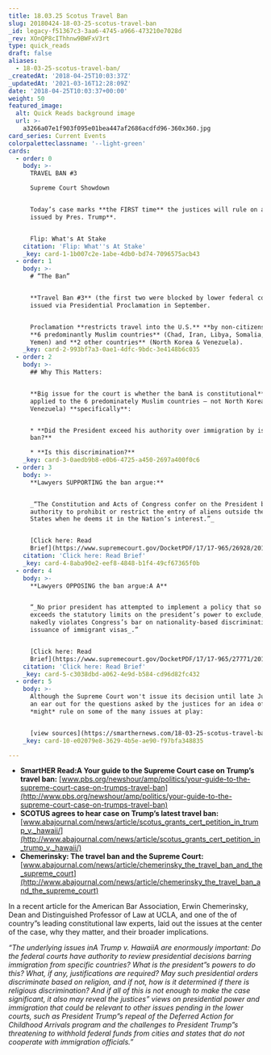 ```yaml
---
title: 18.03.25 Scotus Travel Ban
slug: 20180424-18-03-25-scotus-travel-ban
_id: legacy-f51367c3-3aa6-4745-a966-473210e7028d
_rev: XOnQP8cIThhnw9BWFxV3rt
type: quick_reads
draft: false
aliases:
  - 18-03-25-scotus-travel-ban/
_createdAt: '2018-04-25T10:03:37Z'
_updatedAt: '2021-03-16T12:28:09Z'
date: '2018-04-25T10:03:37+00:00'
weight: 50
featured_image:
  alt: Quick Reads background image
  url: >-
    a3266a07e1f903f095e01bea447af2686acdfd96-360x360.jpg
card_series: Current Events
colorpaletteclassname: '--light-green'
cards:
  - order: 0
    body: >-
      TRAVEL BAN #3  

      Supreme Court Showdown


      Today’s case marks **the FIRST time** the justices will rule on a **policy
      issued by Pres. Trump**.


      Flip: What's At Stake
    citation: 'Flip: What''s At Stake'
    _key: card-1-1b007c2e-1abe-4db0-bd74-7096575acb43
  - order: 1
    body: >-
      # “The Ban”


      **Travel Ban #3** (the first two were blocked by lower federal courts)
      issued via Presidential Proclamation in September.


      Proclamation **restricts travel into the U.S.** **by non-citizens from**
      **6 predominantly Muslim countries** (Chad, Iran, Libya, Somalia, Syria,
      Yemen) and **2 other countries** (North Korea & Venezuela).
    _key: card-2-993bf7a3-0ae1-4dfc-9bdc-3e4148b6c035
  - order: 2
    body: >-
      ## Why This Matters:


      **Big issue for the court is whether the banA is constitutional**A (as
      applied to the 6 predominately Muslim countries – not North Korea &
      Venezuela) **specifically**:


      * **Did the President exceed his authority over immigration by issuing the
      ban?**

      * **Is this discrimination?**
    _key: card-3-0aedb9b8-e0b6-4725-a450-2697a400f0c6
  - order: 3
    body: >-
      **Lawyers SUPPORTING the ban argue:**


      _“The Constitution and Acts of Congress confer on the President broad
      authority to prohibit or restrict the entry of aliens outside the United
      States when he deems it in the Nation’s interest.”_


      [Click here: Read
      Brief](https://www.supremecourt.gov/DocketPDF/17/17-965/26928/20180106115022487_Trump%20v%20Hawaii%20Revised%20Petition.pdf)
    citation: 'Click here: Read Brief'
    _key: card-4-8aba90e2-eef8-4848-b1f4-49cf67365f0b
  - order: 4
    body: >-
      **Lawyers OPPOSING the ban argue:A A**


      “_No prior president has attempted to implement a policy that so baldly
      exceeds the statutory limits on the president’s power to exclude, or so
      nakedly violates Congress’s bar on nationality-based discrimination in the
      issuance of immigrant visas_.”


      [Click here: Read
      Brief](https://www.supremecourt.gov/DocketPDF/17/17-965/27771/20180112172848825_Trump%20v.%20Hawaii%20Brief%20in%20Opposition.pdf)
    citation: 'Click here: Read Brief'
    _key: card-5-c3038dbd-a062-4e9d-b584-cd96d82fc432
  - order: 5
    body: >-
      Although the Supreme Court won't issue its decision until late June, keep
      an ear out for the questions asked by the justices for an idea of how they
      *might* rule on some of the many issues at play:


      [view sources](https://smarthernews.com/18-03-25-scotus-travel-ban/)
    _key: card-10-e02079e8-3629-4b5e-ae90-f97bfa348835

---
```

* **SmartHER Read:A Your guide to the Supreme Court case on Trump’s travel ban:** [www.pbs.org/newshour/amp/politics/your-guide-to-the-supreme-court-case-on-trumps-travel-ban](http://www.pbs.org/newshour/amp/politics/your-guide-to-the-supreme-court-case-on-trumps-travel-ban)
* **SCOTUS agrees to hear case on Trump’s latest travel ban:** [www.abajournal.com/news/article/scotus_grants_cert_petition_in_trump_v._hawaii/](http://www.abajournal.com/news/article/scotus_grants_cert_petition_in_trump_v._hawaii/)
* **Chemerinsky: The travel ban and the Supreme Court:** [www.abajournal.com/news/article/chemerinsky_the_travel_ban_and_the_supreme_court](http://www.abajournal.com/news/article/chemerinsky_the_travel_ban_and_the_supreme_court)

In a recent article for the American Bar Association, Erwin Chemerinsky, Dean and Distinguished Professor of Law at UCLA, and one of the of country”s leading constitutional law experts, laid out the issues at the center of the case, why they matter, and their broader implications.

_“The underlying issues inA Trump v. HawaiiA are enormously important: Do the federal courts have authority to review presidential decisions barring immigration from specific countries? What is the president”s powers to do this? What, if any, justifications are required? May such presidential orders discriminate based on religion, and if not, how is it determined if there is religious discrimination? And if all of this is not enough to make the case significant, it also may reveal the justices” views on presidential power and immigration that could be relevant to other issues pending in the lower courts, such as President Trump”s repeal of the Deferred Action for Childhood Arrivals program and the challenges to President Trump”s threatening to withhold federal funds from cities and states that do not cooperate with immigration officials.”_
